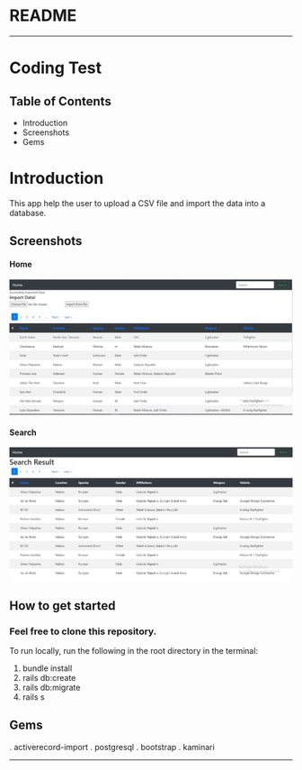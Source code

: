 # README

----
# Coding Test

## Table of Contents
- Introduction
- Screenshots
- Gems

# Introduction
This app help the user to upload a CSV file and import the data into a database.

## Screenshots

#### Home
![Home page](/app/assets/images/Home.JPG)
#### Search
![Search](/app/assets/images/Search.JPG)

## How to get started
### Feel free to clone this repository.

To run locally, run the following in the root directory in the terminal:
1. bundle install
2. rails db:create
3. rails db:migrate
4. rails s

## Gems
 . activerecord-import
 . postgresql
 . bootstrap
 . kaminari

----

